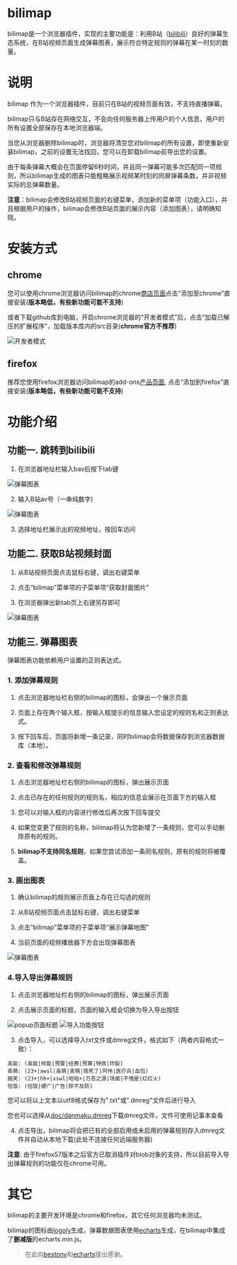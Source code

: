 # bilimap

bilimap是一个浏览器插件，实现的主要功能是：利用B站（[bilibili](https://www.bilibili.com/)）良好的弹幕生态系统，在B站视频页面生成弹幕图表，展示符合特定规则的弹幕在某一时刻的数量。


# 说明

bilimap 作为一个浏览器插件，目前只在B站的视频页面有效，不支持直播弹幕。

bilimap只与B站存在网络交互，不会向任何服务器上传用户的个人信息，用户的所有设置全部保存在本地浏览器端。

当您从浏览器删除bilimap时，浏览器将清空您对bilimap的所有设置，即使重新安装bilimap，之前的设置无法找回，您可以在卸载bilimap前导出您的设置。

由于每条弹幕大概会在页面停留6秒时间，并且同一弹幕可能多次匹配同一项规则，所以bilimap生成的图表只能粗略展示视频某时刻的同屏弹幕条数，并非视频实际的总弹幕数量。

**注意**：bilimap会修改B站视频页面的右键菜单，添加新的菜单项（功能入口），并且根据用户的操作，bilimap会修改B站页面的展示内容（添加图表），请明确知晓。


# 安装方式

## chrome

您可以使用chrome浏览器访问bilimap的chrome[商店页面](https://chrome.google.com/webstore/detail/bilimap/akmhahadmmjoidckjonlcbepkaloihed)点击“添加至chrome”直接安装(__版本略低，有些新功能可能不支持__)

或者下载github库到电脑，开启chrome浏览器的“开发者模式”后，点击“加载已解压的扩展程序”，加载版本库内的src目录(__chrome官方不推荐__)

![开发者模式](https://github.com/nightstream/bilimap/blob/master/doc/%E6%88%AA%E5%9B%BE/dev_mode.png?raw=true)

## firefox

推荐您使用firefox浏览器访问bilimap的add-ons[产品页面](https://addons.mozilla.org/zh-CN/firefox/addon/bilimap/), 点击“添加到firefox”直接安装(__版本略低，有些新功能可能不支持__)


# 功能介绍

## 功能一. 跳转到bilibili

1. 在浏览器地址栏输入bav后按下tab键

![弹幕图表](https://github.com/nightstream/bilimap/blob/master/doc/%E6%88%AA%E5%9B%BE/bav0.png?raw=true)

2. 输入B站av号（一串纯数字)

![弹幕图表](https://github.com/nightstream/bilimap/blob/master/doc/%E6%88%AA%E5%9B%BE/bav1.png?raw=true)

3. 选择地址栏展示出的视频地址，按回车访问

## 功能二. 获取B站视频封面

1. 从B站视频页面点击鼠标右键，调出右键菜单

2. 点击“bilimap”菜单项的子菜单项“获取封面图片”

3. 在浏览器弹出新tab页上右键另存即可

![弹幕图表](https://github.com/nightstream/bilimap/blob/master/doc/%E6%88%AA%E5%9B%BE/getcover.png?raw=true)

## 功能三. 弹幕图表

弹幕图表功能依赖用户设置的正则表达式。

### 1. 添加弹幕规则

1. 点击浏览器地址栏右侧的bilimap的图标，会弹出一个展示页面

2. 页面上存在两个输入框，按输入框提示的信息输入您设定的规则名和正则表达式。

3. 按下回车后，页面将新增一条记录，同时bilimap会将数据保存到浏览器数据库（本地）。

### 2. 查看和修改弹幕规则

1. 点击浏览器地址栏右侧的bilimap的图标，弹出展示页面

2. 点击已存在的任何规则的规则名，相应的信息会展示在页面下方的输入框

3. 您可以对输入框的内容进行修改后再次按下回车提交

4. 如果您变更了规则的名称，bilimap将认为您新增了一条规则，您可以手动删除原有的规则。

5. **bilimap不支持同名规则**，如果您尝试添加一条同名规则，原有的规则将被覆盖。

### 3. 画出图表

1. 确认bilimap的规则展示页面上存在已勾选的规则

2. 从B站视频页面点击鼠标右键，调出右键菜单

3. 点击“bilimap”菜单项的子菜单项“展示弹幕地图”

4. 当前页面的视频播放器下方会出现弹幕图表

![弹幕图表](https://github.com/nightstream/bilimap/blob/master/doc/%E6%88%AA%E5%9B%BE/bilichart.png?raw=true)

### 4.导入导出弹幕规则

1. 点击浏览器地址栏右侧的bilimap的图标，弹出展示页面

2. 点击展示页面的标题，页面的输入框会切换为导入导出按钮

![popup页面标题](https://github.com/nightstream/bilimap/blob/master/doc/%E6%88%AA%E5%9B%BE/popup_title.png?raw=true)  ![导入功能按钮](https://github.com/nightstream/bilimap/blob/master/doc/%E6%88%AA%E5%9B%BE/import_btn.png?raw=true)

3. 点击导入，可以选择导入txt文件或dmreg文件，格式如下（两者内容格式一致）：

```
高能: (高能|核能|预警|经费|预算|特效|炸裂)
卖萌: (23+|awsl|高萌|卖萌|我死了|阿伟|医疗兵|血包)
搞笑: (23+|hh+|xswl|哈哈+|万恶之源|场面|不愧是|红红火)
恰饭: (恰饭|硬广|广告|猝不及防)
```

您可以将以上文本以utf8格式保存为".txt"或".dmreg"文件后进行导入

您也可以选择从[doc/danmaku.dmreg](https://github.com/nightstream/bilimap/blob/master/doc/danmaku.dmreg?raw=true)下载dmreg文件，文件可使用记事本查看

4. 点击导出，bilimap将会把已有的全部启用或未启用的弹幕规则存入dmreg文件并自动从本地下载(此处不连接任何远端服务器)

**注意**: 由于firefox57版本之后官方已取消插件对blob对象的支持，所以目前导入导出弹幕规则的功能仅在chrome可用。


# 其它

bilimap的主要开发环境是chrome和firefox，其它任何浏览器均未测试。

bilimap的图标由[logoly](https://logoly.pro/)生成，弹幕数据图表使用[echarts](https://www.echartsjs.com/zh/index.html)生成，在bilimap中集成了**删减版**的echarts.min.js。

> 在此向[bestony](https://github.com/bestony/logoly)和[echarts](https://github.com/apache/incubator-echarts)提出感谢。

